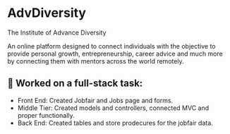 # AdvDiversity
The Institute of  Advance Diversity

An online platform designed to connect individuals with the objective to provide personal
growth, entrepreneurship, career advice and much more by connecting them with mentors
across the world remotely.

## 🧰  Worked on a full-stack task:
- Front End: Created Jobfair and Jobs page and forms.
- Middle Tier: Created models and controllers, connected MVC and proper functionally.
- Back End: Created tables and store prodecures for the jobfair data.  

